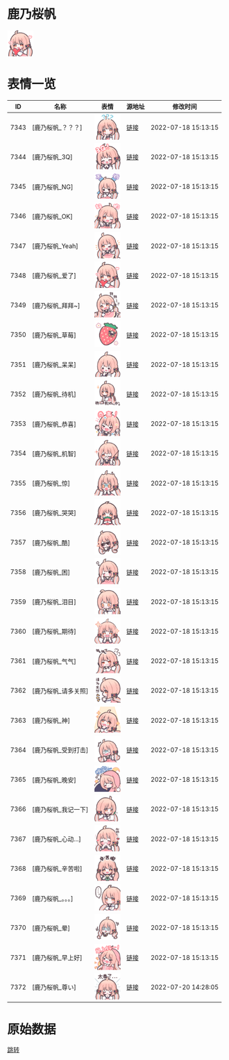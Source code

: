 # 鹿乃桜帆

<img src="./cover.png" height="60" alt="cover" />

# 表情一览

|ID|名称|表情|源地址|修改时间|
|----|----|----|----|----|
|7343|[鹿乃桜帆_？？？]|<img src="./pic/007343_%5B鹿乃桜帆_？？？%5D.png" height="60" alt="？？？"/>|[链接](http://i0.hdslb.com/bfs/emote/2ca647bfe49db27c24842b1ae2c817ae450260fa.png)|2022-07-18 15:13:15|
|7344|[鹿乃桜帆_3Q]|<img src="./pic/007344_%5B鹿乃桜帆_3Q%5D.png" height="60" alt="3Q"/>|[链接](http://i0.hdslb.com/bfs/emote/9bee9ccc87c3ffe392e5572c4f67dae92a031e35.png)|2022-07-18 15:13:15|
|7345|[鹿乃桜帆_NG]|<img src="./pic/007345_%5B鹿乃桜帆_NG%5D.png" height="60" alt="NG"/>|[链接](http://i0.hdslb.com/bfs/emote/87c788aa57588c6dac5f15cf02528e584af63307.png)|2022-07-18 15:13:15|
|7346|[鹿乃桜帆_OK]|<img src="./pic/007346_%5B鹿乃桜帆_OK%5D.png" height="60" alt="OK"/>|[链接](http://i0.hdslb.com/bfs/emote/9ab476bd21b8a2a4d5cc6191bc454c1d231e2fb7.png)|2022-07-18 15:13:15|
|7347|[鹿乃桜帆_Yeah]|<img src="./pic/007347_%5B鹿乃桜帆_Yeah%5D.png" height="60" alt="Yeah"/>|[链接](http://i0.hdslb.com/bfs/emote/846a864c294836497b48119510072ab2d8ba25f3.png)|2022-07-18 15:13:15|
|7348|[鹿乃桜帆_爱了]|<img src="./pic/007348_%5B鹿乃桜帆_爱了%5D.png" height="60" alt="爱了"/>|[链接](http://i0.hdslb.com/bfs/emote/288a46859bc501230576a21419b33d4009a7a3b6.png)|2022-07-18 15:13:15|
|7349|[鹿乃桜帆_拜拜~]|<img src="./pic/007349_%5B鹿乃桜帆_拜拜~%5D.png" height="60" alt="拜拜~"/>|[链接](http://i0.hdslb.com/bfs/emote/d93839552bfffeccf9fe8a70e44551a69c64fb48.png)|2022-07-18 15:13:15|
|7350|[鹿乃桜帆_草莓]|<img src="./pic/007350_%5B鹿乃桜帆_草莓%5D.png" height="60" alt="草莓"/>|[链接](http://i0.hdslb.com/bfs/emote/4db30d2f9bb0c08f8cc028a4d25e5272d7cb8251.png)|2022-07-18 15:13:15|
|7351|[鹿乃桜帆_呆呆]|<img src="./pic/007351_%5B鹿乃桜帆_呆呆%5D.png" height="60" alt="呆呆"/>|[链接](http://i0.hdslb.com/bfs/emote/5adde50fae28fa100fc0ec7e23f76d764296cfed.png)|2022-07-18 15:13:15|
|7352|[鹿乃桜帆_待机]|<img src="./pic/007352_%5B鹿乃桜帆_待机%5D.png" height="60" alt="待机"/>|[链接](http://i0.hdslb.com/bfs/emote/62e59e09b81b2f90b8a3a4385841fbeb8fe9a016.png)|2022-07-18 15:13:15|
|7353|[鹿乃桜帆_恭喜]|<img src="./pic/007353_%5B鹿乃桜帆_恭喜%5D.png" height="60" alt="恭喜"/>|[链接](http://i0.hdslb.com/bfs/emote/584dae2f7faf4ee160c389e4ba0eebfb26aeb910.png)|2022-07-18 15:13:15|
|7354|[鹿乃桜帆_机智]|<img src="./pic/007354_%5B鹿乃桜帆_机智%5D.png" height="60" alt="机智"/>|[链接](http://i0.hdslb.com/bfs/emote/6d3e5af6f2849333c3465fa4ee23afa3745d911a.png)|2022-07-18 15:13:15|
|7355|[鹿乃桜帆_惊]|<img src="./pic/007355_%5B鹿乃桜帆_惊%5D.png" height="60" alt="惊"/>|[链接](http://i0.hdslb.com/bfs/emote/b945fc60b60467fc80b1e18ba4ea6d8c7b3ae0f9.png)|2022-07-18 15:13:15|
|7356|[鹿乃桜帆_哭哭]|<img src="./pic/007356_%5B鹿乃桜帆_哭哭%5D.png" height="60" alt="哭哭"/>|[链接](http://i0.hdslb.com/bfs/emote/8dbac2876f509cd94a9dd197030daa32d31a462f.png)|2022-07-18 15:13:15|
|7357|[鹿乃桜帆_酷]|<img src="./pic/007357_%5B鹿乃桜帆_酷%5D.png" height="60" alt="酷"/>|[链接](http://i0.hdslb.com/bfs/emote/ec5eb4d6ff040b617e6585da03baba2ea8cdb94c.png)|2022-07-18 15:13:15|
|7358|[鹿乃桜帆_困]|<img src="./pic/007358_%5B鹿乃桜帆_困%5D.png" height="60" alt="困"/>|[链接](http://i0.hdslb.com/bfs/emote/2683a5c1035c616ce66939b36992086ad4c83246.png)|2022-07-18 15:13:15|
|7359|[鹿乃桜帆_泪目]|<img src="./pic/007359_%5B鹿乃桜帆_泪目%5D.png" height="60" alt="泪目"/>|[链接](http://i0.hdslb.com/bfs/emote/4d8ae9b324f0d381ae8d5a5a4e6ed30df909a700.png)|2022-07-18 15:13:15|
|7360|[鹿乃桜帆_期待]|<img src="./pic/007360_%5B鹿乃桜帆_期待%5D.png" height="60" alt="期待"/>|[链接](http://i0.hdslb.com/bfs/emote/5ae064b9deefdce14129d24659f0ee605a0e341b.png)|2022-07-18 15:13:15|
|7361|[鹿乃桜帆_气气]|<img src="./pic/007361_%5B鹿乃桜帆_气气%5D.png" height="60" alt="气气"/>|[链接](http://i0.hdslb.com/bfs/emote/b15be29218d8a0eb029e9c57be7a3081da920288.png)|2022-07-18 15:13:15|
|7362|[鹿乃桜帆_请多关照]|<img src="./pic/007362_%5B鹿乃桜帆_请多关照%5D.png" height="60" alt="请多关照"/>|[链接](http://i0.hdslb.com/bfs/emote/f423dcbe31accb9f758eaaee28b521d2cac86a2c.png)|2022-07-18 15:13:15|
|7363|[鹿乃桜帆_神]|<img src="./pic/007363_%5B鹿乃桜帆_神%5D.png" height="60" alt="神"/>|[链接](http://i0.hdslb.com/bfs/emote/863c349b44abb098fecac479772f23ef1edd10f5.png)|2022-07-18 15:13:15|
|7364|[鹿乃桜帆_受到打击]|<img src="./pic/007364_%5B鹿乃桜帆_受到打击%5D.png" height="60" alt="受到打击"/>|[链接](http://i0.hdslb.com/bfs/emote/a6cae5d4f55e9715936f48b4aebb5fb11eb5f644.png)|2022-07-18 15:13:15|
|7365|[鹿乃桜帆_晚安]|<img src="./pic/007365_%5B鹿乃桜帆_晚安%5D.png" height="60" alt="晚安"/>|[链接](http://i0.hdslb.com/bfs/emote/2a4786ccbabf1ac71e3788c41e3b9790344f2970.png)|2022-07-18 15:13:15|
|7366|[鹿乃桜帆_我记一下]|<img src="./pic/007366_%5B鹿乃桜帆_我记一下%5D.png" height="60" alt="我记一下"/>|[链接](http://i0.hdslb.com/bfs/emote/db699d8e8d7ba8ff63967db8666ea38a16c47d64.png)|2022-07-18 15:13:15|
|7367|[鹿乃桜帆_心动...]|<img src="./pic/007367_%5B鹿乃桜帆_心动...%5D.png" height="60" alt="心动..."/>|[链接](http://i0.hdslb.com/bfs/emote/e4b981d08e08fa9470ab27a31017f1bebf27b5ed.png)|2022-07-18 15:13:15|
|7368|[鹿乃桜帆_辛苦啦]|<img src="./pic/007368_%5B鹿乃桜帆_辛苦啦%5D.png" height="60" alt="辛苦啦"/>|[链接](http://i0.hdslb.com/bfs/emote/fafe6c91ede1332f52aa2143859f0797cf72cfd2.png)|2022-07-18 15:13:15|
|7369|[鹿乃桜帆_。。。]|<img src="./pic/007369_%5B鹿乃桜帆_。。。%5D.png" height="60" alt="。。。"/>|[链接](http://i0.hdslb.com/bfs/emote/265fab694a935504ca576e4022dd1f4198cb0f3f.png)|2022-07-18 15:13:15|
|7370|[鹿乃桜帆_晕]|<img src="./pic/007370_%5B鹿乃桜帆_晕%5D.png" height="60" alt="晕"/>|[链接](http://i0.hdslb.com/bfs/emote/c1861fce7b55124f48986883117c7a5398272c10.png)|2022-07-18 15:13:15|
|7371|[鹿乃桜帆_早上好]|<img src="./pic/007371_%5B鹿乃桜帆_早上好%5D.png" height="60" alt="早上好"/>|[链接](http://i0.hdslb.com/bfs/emote/1b58aba1d2e1372a8c4b7e49cb420db738bce414.png)|2022-07-18 15:13:15|
|7372|[鹿乃桜帆_尊い]|<img src="./pic/007372_%5B鹿乃桜帆_尊い%5D.png" height="60" alt="尊い"/>|[链接](http://i0.hdslb.com/bfs/emote/8d5e2d74b620fe456d016cd8ffe0fd4178cb853a.png)|2022-07-20 14:28:05|

# 原始数据

[跳转](./raw.json)

